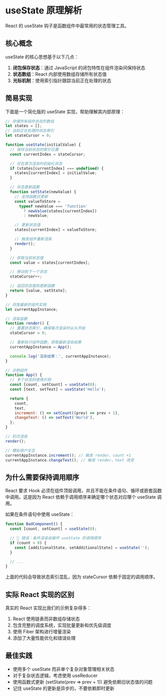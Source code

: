 # useState 原理解析

React 的 useState 钩子是函数组件中最常用的状态管理工具。

## 核心概念

useState 的核心思想基于以下几点：

1. **闭包保存状态**：通过 JavaScript 的闭包特性在组件渲染间保持状态
2. **状态数组**：React 内部使用数组存储所有状态值
3. **光标机制**：使用索引指针跟踪当前正在处理的状态

## 简易实现

下面是一个简化版的 useState 实现，帮助理解其内部原理：

```js
// 存储所有组件状态的数组
let states = [];
// 当前正在处理的状态索引
let stateCursor = 0;

function useState(initialValue) {
  // 保存当前状态的索引位置
  const currentIndex = stateCursor;

  // 仅在首次渲染时初始化状态
  if (states[currentIndex] === undefined) {
    states[currentIndex] = initialValue;
  }

  // 状态更新函数
  function setState(newValue) {
    // 支持函数式更新
    const valueToStore =
      typeof newValue === 'function'
        ? newValue(states[currentIndex])
        : newValue;

    // 更新状态值
    states[currentIndex] = valueToStore;

    // 触发组件重新渲染
    render();
  }

  // 获取当前状态值
  const value = states[currentIndex];

  // 移动到下一个状态
  stateCursor++;

  // 返回状态值和更新函数
  return [value, setState];
}

// 存放最新的组件实例
let currentAppInstance;

// 渲染函数
function render() {
  // 重置状态索引，确保每次渲染时从头开始
  stateCursor = 0;

  // 重新执行组件函数，获取最新渲染结果
  currentAppInstance = App();

  console.log('渲染结果：', currentAppInstance);
}

// 示例组件
function App() {
  // 多个状态的使用示例
  const [count, setCount] = useState(0);
  const [text, setText] = useState('Hello');

  return {
    count,
    text,
    increment: () => setCount((prev) => prev + 1),
    changeText: () => setText('World'),
  };
}

// 初次渲染
render();

// 模拟用户交互
currentAppInstance.increment(); // 触发 render，count +1
currentAppInstance.changeText(); // 触发 render，text 改变
```

## 为什么需要保持调用顺序

React 要求 Hook 必须在组件顶层调用，并且不能在条件语句、循环或嵌套函数中调用。这是因为 React 依赖于调用顺序来确定哪个状态对应哪个 useState 调用。

如果在条件语句中使用 useState：

```js
function BadComponent() {
  const [count, setCount] = useState(0);

  // 🚫 错误：条件渲染会破坏 useState 的调用顺序
  if (count > 0) {
    const [additionalState, setAdditionalState] = useState('');
  }

  // ...
}
```

上面的代码会导致状态索引混乱，因为 stateCursor 依赖于固定的调用顺序。

## 实际 React 实现的区别

真实的 React 实现比我们的示例复杂得多：

1. React 使用链表而非数组存储状态
2. 包含完整的调度系统，实现批量更新和优先级调度
3. 使用 Fiber 架构进行增量渲染
4. 添加了大量性能优化和错误处理

## 最佳实践

- 使用多个 useState 而非单个复杂对象管理相关状态
- 对于复杂状态逻辑，考虑使用 useReducer
- 使用函数式更新 (setState(prev => prev + 1)) 避免依赖旧状态值的问题
- 记住 useState 的更新是异步的，不要依赖即时更新
